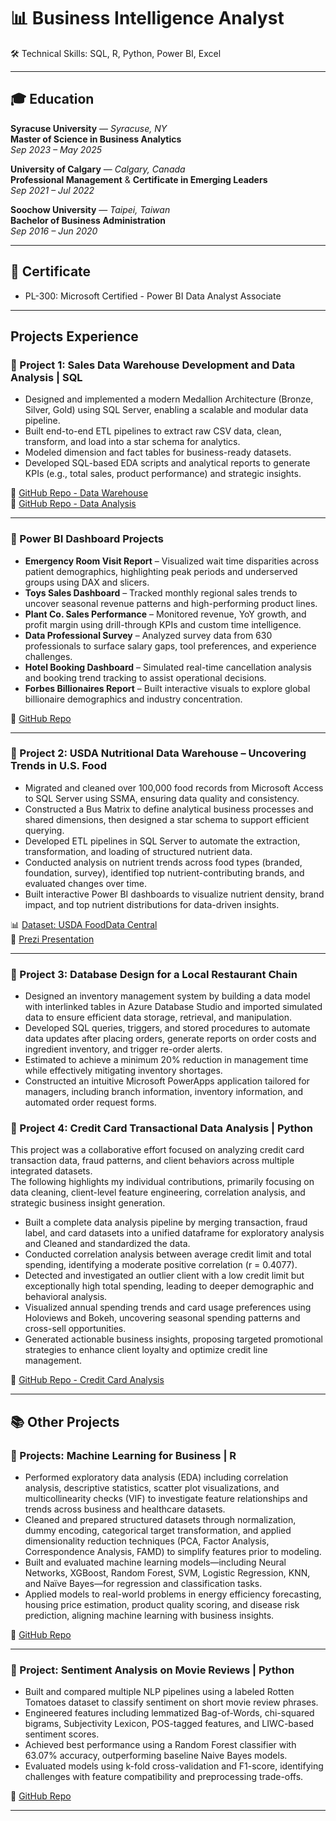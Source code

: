 # 📊 Business Intelligence Analyst
🛠 Technical Skills: SQL, R, Python, Power BI, Excel

---

## 🎓 Education

**Syracuse University** — *Syracuse, NY*  
**Master of Science in Business Analytics**  
*Sep 2023 – May 2025*

**University of Calgary** — *Calgary, Canada*  
**Professional Management** & **Certificate in Emerging Leaders**  
*Sep 2021 – Jul 2022*

**Soochow University** — *Taipei, Taiwan*  
**Bachelor of Business Administration**  
*Sep 2016 – Jun 2020*

---

## 📜 Certificate
- PL-300: Microsoft Certified - Power BI Data Analyst Associate

---

## Projects Experience

### 📂 Project 1: Sales Data Warehouse Development and Data Analysis | SQL

- Designed and implemented a modern Medallion Architecture (Bronze, Silver, Gold) using SQL Server, enabling a scalable and modular data pipeline.
- Built end-to-end ETL pipelines to extract raw CSV data, clean, transform, and load into a star schema for analytics.
- Modeled dimension and fact tables for business-ready datasets.
- Developed SQL-based EDA scripts and analytical reports to generate KPIs (e.g., total sales, product performance) and strategic insights.

📂 [GitHub Repo - Data Warehouse](https://github.com/yuan-116/sql-data-warehouse-project/tree/main)  
📂 [GitHub Repo - Data Analysis](https://github.com/yuan-116/sql-Data_Analytics_Project/tree/main)

---

### 📂 Power BI Dashboard Projects

- **Emergency Room Visit Report** – Visualized wait time disparities across patient demographics, highlighting peak periods and underserved groups using DAX and slicers.
- **Toys Sales Dashboard** – Tracked monthly regional sales trends to uncover seasonal revenue patterns and high-performing product lines.
- **Plant Co. Sales Performance** – Monitored revenue, YoY growth, and profit margin using drill-through KPIs and custom time intelligence.
- **Data Professional Survey** – Analyzed survey data from 630 professionals to surface salary gaps, tool preferences, and experience challenges.
- **Hotel Booking Dashboard** – Simulated real-time cancellation analysis and booking trend tracking to assist operational decisions.
- **Forbes Billionaires Report** – Built interactive visuals to explore global billionaire demographics and industry concentration.

📂 [GitHub Repo](https://github.com/yuan-116/power_bi_projects/tree/main)

---

### 📂 Project 2: USDA Nutritional Data Warehouse – Uncovering Trends in U.S. Food

- Migrated and cleaned over 100,000 food records from Microsoft Access to SQL Server using SSMA, ensuring data quality and consistency.
- Constructed a Bus Matrix to define analytical business processes and shared dimensions, then designed a star schema to support efficient querying.
- Developed ETL pipelines in SQL Server to automate the extraction, transformation, and loading of structured nutrient data.
- Conducted analysis on nutrient trends across food types (branded, foundation, survey), identified top nutrient-contributing brands, and evaluated changes over time.
- Built interactive Power BI dashboards to visualize nutrient density, brand impact, and top nutrient distributions for data-driven insights.

📊 [Dataset: USDA FoodData Central](https://fdc.nal.usda.gov/)  
📂 [Prezi Presentation](https://prezi.com/view/beC6TVO9VZLn6b1h2xRY/)

---

### 📂 Project 3: Database Design for a Local Restaurant Chain

- Designed an inventory management system by building a data model with interlinked tables in Azure Database Studio and imported simulated data to ensure efficient data storage, retrieval, and manipulation.
- Developed SQL queries, triggers, and stored procedures to automate data updates after placing orders, generate reports on order costs and ingredient inventory, and trigger re-order alerts.
- Estimated to achieve a minimum 20% reduction in management time while effectively mitigating inventory shortages.
- Constructed an intuitive Microsoft PowerApps application tailored for managers, including branch information, inventory information, and automated order request forms.

### 📂 Project 4: Credit Card Transactional Data Analysis | Python

This project was a collaborative effort focused on analyzing credit card transaction data, fraud patterns, and client behaviors across multiple integrated datasets.  
The following highlights my individual contributions, primarily focusing on data cleaning, client-level feature engineering, correlation analysis, and strategic business insight generation.

- Built a complete data analysis pipeline by merging transaction, fraud label, and card datasets into a unified dataframe for exploratory analysis and Cleaned and standardized the data.
- Conducted correlation analysis between average credit limit and total spending, identifying a moderate positive correlation (r = 0.4077).
- Detected and investigated an outlier client with a low credit limit but exceptionally high total spending, leading to deeper demographic and behavioral analysis.
- Visualized annual spending trends and card usage preferences using Holoviews and Bokeh, uncovering seasonal spending patterns and cross-sell opportunities.
- Generated actionable business insights, proposing targeted promotional strategies to enhance client loyalty and optimize credit line management.

📂 [GitHub Repo - Credit Card Analysis](https://github.com/yuan-116/Python_Data_Analysis_Project/tree/main)



---

## 📚 Other Projects

### 📂 Projects: Machine Learning for Business | R

- Performed exploratory data analysis (EDA) including correlation analysis, descriptive statistics, scatter plot visualizations, and multicollinearity checks (VIF) to investigate feature relationships and trends across business and healthcare datasets.
- Cleaned and prepared structured datasets through normalization, dummy encoding, categorical target transformation, and applied dimensionality reduction techniques (PCA, Factor Analysis, Correspondence Analysis, FAMD) to simplify features prior to modeling.
- Built and evaluated machine learning models—including Neural Networks, XGBoost, Random Forest, SVM, Logistic Regression, KNN, and Naïve Bayes—for regression and classification tasks.
- Applied models to real-world problems in energy efficiency forecasting, housing price estimation, product quality scoring, and disease risk prediction, aligning machine learning with business insights.

📂 [GitHub Repo](https://github.com/yuan-116/MachineLearning_for_Business/tree/main)

---

### 📂 Project: Sentiment Analysis on Movie Reviews | Python

- Built and compared multiple NLP pipelines using a labeled Rotten Tomatoes dataset to classify sentiment on short movie review phrases.
- Engineered features including lemmatized Bag-of-Words, chi-squared bigrams, Subjectivity Lexicon, POS-tagged features, and LIWC-based sentiment scores.
- Achieved best performance using a Random Forest classifier with 63.07% accuracy, outperforming baseline Naive Bayes models.
- Evaluated models using k-fold cross-validation and F1-score, identifying challenges with feature compatibility and preprocessing trade-offs.

📂 [GitHub Repo](https://github.com/yuan-116/NLP_Sentiment_Classification_with_Movie_Reviews)

---
